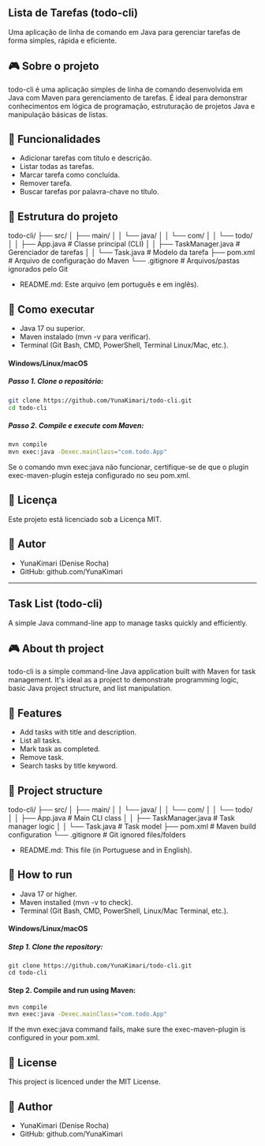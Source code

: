 ## Lista de Tarefas (todo-cli)
Uma aplicação de linha de comando em Java para gerenciar tarefas de forma simples, rápida e eficiente.

## 🎮 Sobre o projeto
todo-cli é uma aplicação simples de linha de comando desenvolvida em Java com Maven para gerenciamento de tarefas. É ideal para demonstrar conhecimentos em lógica de programação, estruturação de projetos Java e manipulação
básicas de listas.

## 🔧 Funcionalidades
- Adicionar tarefas com título e descrição.
- Listar todas as tarefas.
- Marcar tarefa como concluída.
- Remover tarefa.
- Buscar tarefas por palavra-chave no título.

## 📁 Estrutura do projeto
todo-cli/
├── src/
│   ├── main/
│   │   └── java/
│   │       └── com/
│   │           └── todo/
│   │               ├── App.java         # Classe principal (CLI)
│   │               ├── TaskManager.java # Gerenciador de tarefas
│   │               └── Task.java        # Modelo da tarefa
├── pom.xml                              # Arquivo de configuração do Maven
└── .gitignore                           # Arquivos/pastas ignorados pelo Git
- README.md: Este arquivo (em português e em inglês).

## 🚀 Como executar
- Java 17 ou superior.
- Maven instalado (mvn -v para verificar).
- Terminal (Git Bash, CMD, PowerShell, Terminal Linux/Mac, etc.).

#### Windows/Linux/macOS 
##### Passo 1. Clone o repositório:
```bash
git clone https://github.com/YunaKimari/todo-cli.git
cd todo-cli
```

##### Passo 2. Compile e execute com Maven:
```bash
mvn compile
mvn exec:java -Dexec.mainClass="com.todo.App"
```

Se o comando mvn exec:java não funcionar, certifique-se de que o plugin exec-maven-plugin esteja configurado no seu pom.xml.

## 📄 Licença
Este projeto está licenciado sob a Licença MIT.

## 👤 Autor
- YunaKimari (Denise Rocha)
- GitHub: github.com/YunaKimari

---

## Task List (todo-cli)
A simple Java command-line app to manage tasks quickly and efficiently.

## 🎮 About th project
todo-cli is a simple command-line Java application built with Maven for task management. It's ideal as a project to demonstrate programming logic, basic Java project structure, and list manipulation.

## 🔧 Features
- Add tasks with title and description.
- List all tasks.
- Mark task as completed.
- Remove task.
- Search tasks by title keyword.

## 📁 Project structure
todo-cli/
├── src/
│   ├── main/
│   │   └── java/
│   │       └── com/
│   │           └── todo/
│   │               ├── App.java         # Main CLI class
│   │               ├── TaskManager.java # Task manager logic
│   │               └── Task.java        # Task model
├── pom.xml                              # Maven build configuration
└── .gitignore                           # Git ignored files/folders
- README.md: This file (in Portuguese and in English).

## 🚀 How to run
- Java 17 or higher.
- Maven installed (mvn -v to check).
- Terminal (Git Bash, CMD, PowerShell, Linux/Mac Terminal, etc.).

#### Windows/Linux/macOS
##### Step 1. Clone the repository:
```bach
git clone https://github.com/YunaKimari/todo-cli.git
cd todo-cli
```

#### Step 2. Compile and run using Maven:
```bash
mvn compile
mvn exec:java -Dexec.mainClass="com.todo.App"
```

If the mvn exec:java command fails, make sure the exec-maven-plugin is configured in your pom.xml.

## 📄 License
This project is licenced under the MIT License.

## 👤 Author
- YunaKimari (Denise Rocha)
- GitHub: github.com/YunaKimari
